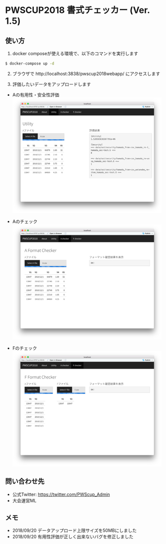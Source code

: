 PWSCUP2018 書式チェッカー (Ver. 1.5)
===

## 使い方
1. docker composeが使える環境で、以下のコマンドを実行します

```bash
$ docker-compose up -d
```

2. ブラウザで http://localhost:3838/pwscup2018webapp/  にアクセスします

3. 評価したいデータをアップロードします

- Aの有用性・安全性評価
![匿名加工データの有用性・安全性評価](./utility.png)

- Aのチェック
![匿名加工データAの書式チェック](./checker_A.png)

- Fのチェック
![推定対応表Fの書式チェック](./checker_F.png)


## 問い合わせ先

- 公式Twitter: https://twitter.com/PWScup_Admin
- 大会運営ML 

## メモ
- 2018/09/20 データアップロード上限サイズを50MBにしました
- 2018/09/20 有用性評価が正しく出来ないバグを修正しました
